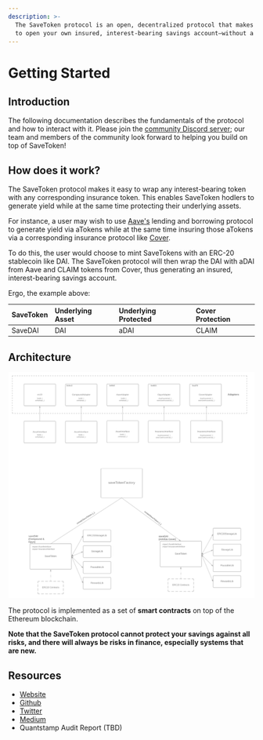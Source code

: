 ```yaml
---
description: >-
  The SaveToken protocol is an open, decentralized protocol that makes it easy
  to open your own insured, interest-bearing savings account—without a bank.
---
```


# Getting Started

## Introduction

The following documentation describes the fundamentals of the protocol and how to interact with it. Please join the [community Discord server](https://discord.gg/kBempxZr); our team and members of the community look forward to helping you build on top of SaveToken!

## How does it work?

The SaveToken protocol makes it easy to wrap any interest-bearing token with any corresponding insurance token. This enables SaveToken hodlers to generate yield while at the same time protecting their underlying assets.

For instance, a user may wish to use [Aave's](https://aave.com/) lending and borrowing protocol to generate yield via aTokens while at the same time insuring those aTokens via a corresponding insurance protocol like [Cover](https://www.coverprotocol.com/). 

To do this, the user would choose to mint SaveTokens with an ERC-20 stablecoin like DAI. The SaveToken protocol will then wrap the DAI with aDAI from Aave and CLAIM tokens from Cover, thus generating an insured, interest-bearing savings account.

Ergo, the example above:

| SaveToken | Underlying Asset | Underlying Protected | Cover Protection |
| :--- | :--- | :--- | :--- |
| SaveDAI | DAI | aDAI | CLAIM |

## Architecture

![](.gitbook/assets/architecture.png)



The protocol is implemented as a set of **smart contracts** on top of the Ethereum blockchain.

**Note that the SaveToken protocol cannot protect your savings against all risks, and there will always be risks in finance, especially systems that are new.**

## Resources

* [Website](https://savedai.xyz/)
* [Github](https://github.com/save-dai)
* [Twitter](https://twitter.com/save_dai)
* [Medium](https://medium.com/savedai)
* Quantstamp Audit Report \(TBD\)

